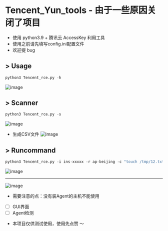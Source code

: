 # Tencent_Yun_tools - 由于一些原因关闭了项目

* 使用 python3.9 + 腾讯云 AccessKey 利用工具
* 使用之前请先填写config.ini配置文件
* 欢迎提 bug

## >  Usage

```python
python3 Tencent_rce.py -h
```

 ![image](img/01.png)

## >  Scanner

```python
python3 Tencent_rce.py -s
```
 ![image](img/02.png)

* 生成CSV文件
 ![image](img/0202.png)

## >  Runcommand

```python
python3 Tencent_rce.py -i ins-xxxxx -r ap-beijing -c "touch /tmp/12.txt"
```

 ![image](img/03.png)
 
 ----
 ![image](img/04.png)
 
 * 需要注意的点：没有装Agent的主机不能使用

 - [ ] GUI界面
 - [ ] Agent检测
 
 * 本项目仅供测试使用，使用先点赞 ～
